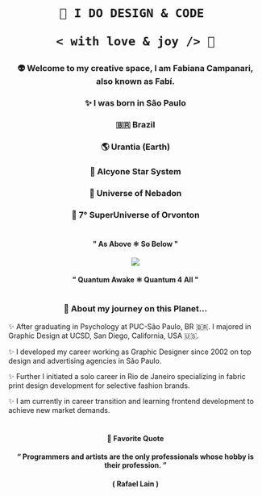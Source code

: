 <h1 align="center">  
 
    🎨 I DO DESIGN & CODE 
   
     < with love & joy /> 🧡 
   
</h1>


### <p align="center"> 👽 Welcome to my creative space, I am Fabiana Campanari, also known as Fabí. </p>

###  <p align="center"> ✨  I was born in São Paulo </p> 

###  <p align="center"> 🇧🇷  Brazil </P>

###  <p align="center"> 🌎  Urantia (Earth) </p>

###  <p align="center"> 💫  Alcyone Star System </p>

###  <p align="center"> 🔅  Universe of Nebadon </p>

###  <p align="center"> 🔆  7° SuperUniverse of Orvonton </p>
 
#

#### <p align="center">  " As Above ⚛︎ So Below "  </p>
   
<p align="center">
  <img src="https://user-images.githubusercontent.com/113218619/207962226-673d57ec-c076-47c4-8f8a-c1e57e834f6f.gif" />

#### <p align="center">  " Quantum Awake ⚛︎ Quantum 4 All "    </p> 

#
                
### <p align="center"> 🚀 About my journey on this Planet...  </p>

✨ After graduating in Psychology at PUC-São Paulo, BR 🇧🇷. I majored in Graphic Design at UCSD, San Diego, California, USA 🇺🇸. </p>

✨ I developed my career working as Graphic Designer since 2002 on top design and advertising agencies in São Paulo. </p>

✨ Further I initiated a solo career in Rio de Janeiro specializing in fabric print design development for selective fashion brands. </p>

✨ I am currently in career transition and learning frontend development to achieve new market demands. </p>

#

#### <p align="center">  🌟 Favorite Quote </p>  
 
#### <p align="center"> “ Programmers and artists are the only professionals whose hobby is their profession. ” </p>

#### <p align="center"> ( Rafael Lain ) </p>




 
 
